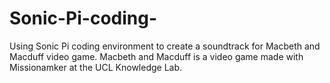 # Sonic-Pi-coding-
Using Sonic Pi coding environment to create a soundtrack for Macbeth and Macduff video game. Macbeth and Macduff is a video game made with Missionamker at the UCL Knowledge Lab.
